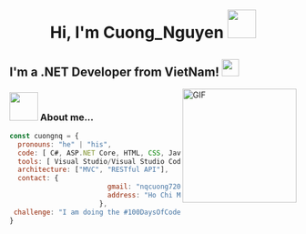 <h1 align="center"> Hi, I'm Cuong_Nguyen <img src="https://media.giphy.com/media/mGcNjsfWAjY5AEZNw6/giphy.gif" width="50"></h1>
  
## I'm a .NET Developer from VietNam! <img src="https://media.giphy.com/media/WUlplcMpOCEmTGBtBW/giphy.gif" width="30"> 

  <img align="right" alt="GIF" src="https://camo.githubusercontent.com/2309797487e5e969659a3b545c96151807b04120a9cc2985f632ec94ba00c9f3/68747470733a2f2f6d656469612e67697068792e636f6d2f6d656469612f53576f536b4e36447854737a71494b4571762f67697068792e676966"  height="200" />

### <img src="https://media.giphy.com/media/VgCDAzcKvsR6OM0uWg/giphy.gif" width="50"> About me...  

```javascript
const cuongnq = {
  pronouns: "he" | "his",
  code: [ C#, ASP.NET Core, HTML, CSS, Javascript, Jquery, SQL],
  tools: [ Visual Studio/Visual Studio Code, Git, GitHub/GitLab, Notepad++, SQL Server ],
  architecture: ["MVC", "RESTful API"],
  contact: {
                        gmail: "nqcuong720@gmail.com",
                        address: "Ho Chi Minh City",
                      },
 challenge: "I am doing the #100DaysOfCode challenge focused on Angular"
}
```







